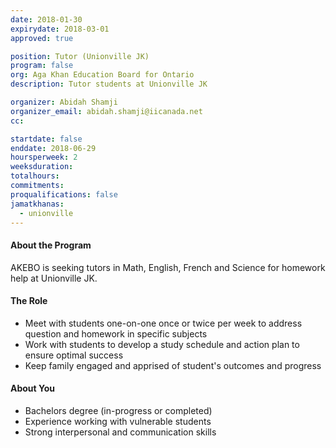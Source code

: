 ```yaml
---
date: 2018-01-30
expirydate: 2018-03-01
approved: true

position: Tutor (Unionville JK)
program: false
org: Aga Khan Education Board for Ontario
description: Tutor students at Unionville JK

organizer: Abidah Shamji
organizer_email: abidah.shamji@iicanada.net
cc:

startdate: false
enddate: 2018-06-29
hoursperweek: 2
weeksduration:
totalhours:
commitments:
proqualifications: false
jamatkhanas:
  - unionville
---
```


#### About the Program

AKEBO is seeking tutors in Math, English, French and Science for homework help at Unionville JK.

#### The Role

- Meet with students one-on-one once or twice per week to address question and homework in specific subjects
- Work with students to develop a study schedule and action plan to ensure optimal success
- Keep family engaged and apprised of student's outcomes and progress

#### About You

- Bachelors degree (in-progress or completed)
- Experience working with vulnerable students
- Strong interpersonal and communication skills
